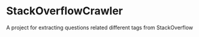 # StackOverflowCrawler
A project for extracting questions related different tags from StackOverflow
